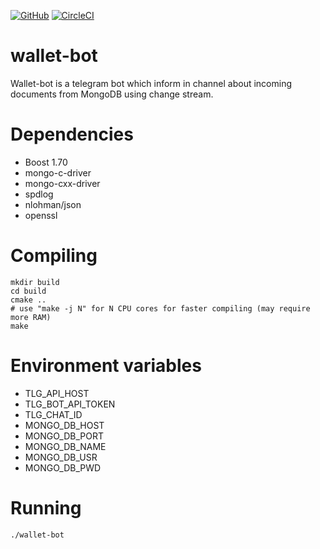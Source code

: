 [![GitHub](https://img.shields.io/github/license/Avm07/wallet-bot)](https://github.com/Avm07/wallet-bot/LICENCE.md)
[![CircleCI](https://circleci.com/gh/Avm07/wallet-bot.svg?style=svg)](https://circleci.com/gh/Avm07/wallet-bot)
# wallet-bot

Wallet-bot is a telegram bot which inform in channel about incoming documents from MongoDB using change stream.

# Dependencies

* Boost 1.70
* mongo-c-driver	
* mongo-cxx-driver
* spdlog
* nlohman/json
* openssl

# Compiling

```
mkdir build
cd build
cmake ..
# use "make -j N" for N CPU cores for faster compiling (may require more RAM)
make
```

# Environment variables

* TLG_API_HOST
* TLG_BOT_API_TOKEN 
* TLG_CHAT_ID
* MONGO_DB_HOST
* MONGO_DB_PORT
* MONGO_DB_NAME
* MONGO_DB_USR
* MONGO_DB_PWD

# Running

```
./wallet-bot
```